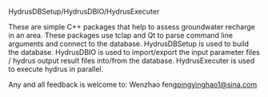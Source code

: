 HydrusDBSetup/HydrusDBIO/HydrusExecuter

These are simple C++ packages that help to assess groundwater recharge in an area. These packages use tclap and Qt to parse command line arguments and connect to the database. HydrusDBSetup is used to build the database. HydrusDBIO is used to import/export the input parameter files / hydrus output result files into/from the database. HydrusExecuter is used to execute hydrus in parallel.

Any and all feedback is welcome to:  Wenzhao feng<pingyinghao1@sina.com>
